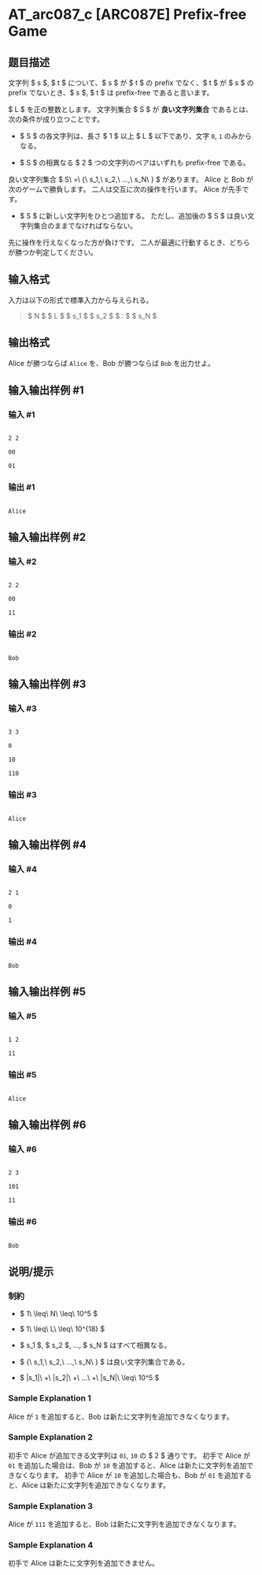 # AT_arc087_c [ARC087E] Prefix-free Game

## 题目描述

[problemUrl]: https://atcoder.jp/contests/arc087/tasks/arc087_c

文字列 $ s $, $ t $ について、$ s $ が $ t $ の prefix でなく、$ t $ が $ s $ の prefix でないとき、$ s $, $ t $ は prefix-free であると言います。

$ L $ を正の整数とします。 文字列集合 $ S $ が **良い文字列集合** であるとは、次の条件が成り立つことです。

- $ S $ の各文字列は、長さ $ 1 $ 以上 $ L $ 以下であり、文字 `0`, `1` のみからなる。
- $ S $ の相異なる $ 2 $ つの文字列のペアはいずれも prefix-free である。

良い文字列集合 $ S\ =\ \{\ s_1,\ s_2,\ ...,\ s_N\ \} $ があります。 Alice と Bob が次のゲームで勝負します。 二人は交互に次の操作を行います。 Alice が先手です。

- $ S $ に新しい文字列をひとつ追加する。 ただし、追加後の $ S $ は良い文字列集合のままでなければならない。

先に操作を行えなくなった方が負けです。 二人が最適に行動するとき、どちらが勝つか判定してください。

## 输入格式

入力は以下の形式で標準入力から与えられる。

> $ N $ $ L $ $ s_1 $ $ s_2 $ $ : $ $ s_N $

## 输出格式

Alice が勝つならば `Alice` を、Bob が勝つならば `Bob` を出力せよ。

## 输入输出样例 #1

### 输入 #1

```
2 2
00
01
```

### 输出 #1

```
Alice
```

## 输入输出样例 #2

### 输入 #2

```
2 2
00
11
```

### 输出 #2

```
Bob
```

## 输入输出样例 #3

### 输入 #3

```
3 3
0
10
110
```

### 输出 #3

```
Alice
```

## 输入输出样例 #4

### 输入 #4

```
2 1
0
1
```

### 输出 #4

```
Bob
```

## 输入输出样例 #5

### 输入 #5

```
1 2
11
```

### 输出 #5

```
Alice
```

## 输入输出样例 #6

### 输入 #6

```
2 3
101
11
```

### 输出 #6

```
Bob
```

## 说明/提示

### 制約

- $ 1\ \leq\ N\ \leq\ 10^5 $
- $ 1\ \leq\ L\ \leq\ 10^{18} $
- $ s_1 $, $ s_2 $, ..., $ s_N $ はすべて相異なる。
- $ \{\ s_1,\ s_2,\ ...,\ s_N\ \} $ は良い文字列集合である。
- $ |s_1|\ +\ |s_2|\ +\ ...\ +\ |s_N|\ \leq\ 10^5 $

### Sample Explanation 1

Alice が `1` を追加すると、Bob は新たに文字列を追加できなくなります。

### Sample Explanation 2

初手で Alice が追加できる文字列は `01`, `10` の $ 2 $ 通りです。 初手で Alice が `01` を追加した場合は、Bob が `10` を追加すると、Alice は新たに文字列を追加できなくなります。 初手で Alice が `10` を追加した場合も、Bob が `01` を追加すると、Alice は新たに文字列を追加できなくなります。

### Sample Explanation 3

Alice が `111` を追加すると、Bob は新たに文字列を追加できなくなります。

### Sample Explanation 4

初手で Alice は新たに文字列を追加できません。
